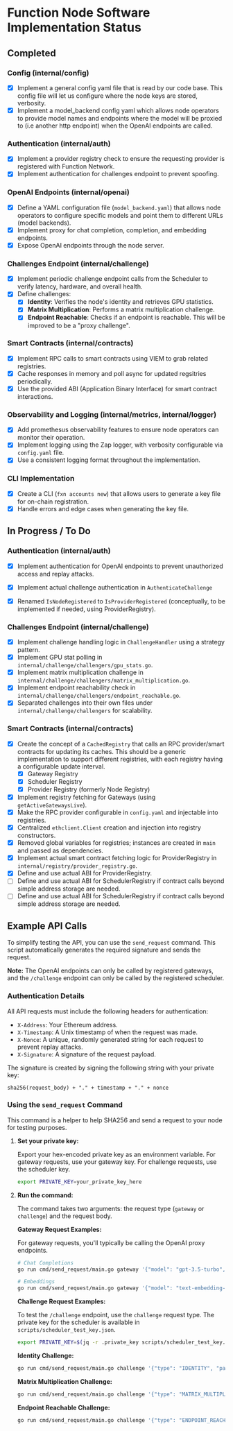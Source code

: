 # Function Node Software Implementation Status

## Completed

### Config (internal/config)
- [x] Implement a general config yaml file that is read by our code base. This config file will let us configure where the node keys are stored, verbosity.
- [x] Implement a model_backend config yaml which allows node operators to provide model names and endpoints where the model will be proxied to (i.e another http endpoint) when the OpenAI endpoints are called.

### Authentication (internal/auth)
- [x] Implement a provider registry check to ensure the requesting provider is registered with Function Network.
- [x] Implement authentication for challenges endpoint to prevent spoofing.

### OpenAI Endpoints (internal/openai)
- [x] Define a YAML configuration file (`model_backend.yaml`) that allows node operators to configure specific models and point them to different URLs (model backends).
- [x] Implement proxy for chat completion, completion, and embedding endpoints.
- [x] Expose OpenAI endpoints through the node server.

### Challenges Endpoint (internal/challenge)
- [x] Implement periodic challenge endpoint calls from the Scheduler to verify latency, hardware, and overall health.
- [x] Define challenges:
	- [x] **Identity**: Verifies the node's identity and retrieves GPU statistics.
	- [x] **Matrix Multiplication**: Performs a matrix multiplication challenge.
	- [x] **Endpoint Reachable**: Checks if an endpoint is reachable. This will be improved to be a "proxy challenge".

### Smart Contracts (internal/contracts)
- [x] Implement RPC calls to smart contracts using VIEM to grab related registries.
- [x] Cache responses in memory and poll async for updated regsitries periodically.
- [x] Use the provided ABI (Application Binary Interface) for smart contract interactions.

### Observability and Logging (internal/metrics, internal/logger)
- [x] Add promethesus observability features to ensure node operators can monitor their operation.
- [x] Implement logging using the Zap logger, with verbosity configurable via `config.yaml` file.
- [x] Use a consistent logging format throughout the implementation.

### CLI Implementation
- [x] Create a CLI (`fxn accounts new`) that allows users to generate a key file for on-chain registration.
- [x] Handle errors and edge cases when generating the key file.

## In Progress / To Do

### Authentication (internal/auth)
- [x] Implement authentication for OpenAI endpoints to prevent unauthorized access and replay attacks.
- [x] Implement actual challenge authentication in `AuthenticateChallenge`
- [x] Renamed `IsNodeRegistered` to `IsProviderRegistered` (conceptually, to be implemented if needed, using ProviderRegistry).


### Challenges Endpoint (internal/challenge)
- [x] Implement challenge handling logic in `ChallengeHandler` using a strategy pattern.
- [x] Implement GPU stat polling in `internal/challenge/challengers/gpu_stats.go`.
- [x] Implement matrix multiplication challenge in `internal/challenge/challengers/matrix_multiplication.go`.
- [x] Implement endpoint reachability check in `internal/challenge/challengers/endpoint_reachable.go`.
- [x] Separated challenges into their own files under `internal/challenge/challengers` for scalability.

### Smart Contracts (internal/contracts)
- [x] Create the concept of a `CachedRegistry` that calls an RPC provider/smart contracts for updating its caches. This should be a generic implementation to support different registries, with each registry having a configurable update interval.
	- [x] Gateway Registry
	- [x] Scheduler Registry
	- [x] Provider Registry (formerly Node Registry)
- [x] Implement registry fetching for Gateways (using `getActiveGatewaysLive`).
- [x] Make the RPC provider configurable in `config.yaml` and injectable into registries.
- [x] Centralized `ethclient.Client` creation and injection into registry constructors.
- [x] Removed global variables for registries; instances are created in `main` and passed as dependencies.
- [x] Implement actual smart contract fetching logic for ProviderRegistry in `internal/registry/provider_registry.go`.
- [x] Define and use actual ABI for ProviderRegistry.
- [ ] Define and use actual ABI for SchedulerRegistry if contract calls beyond simple address storage are needed.
- [ ] Define and use actual ABI for SchedulerRegistry if contract calls beyond simple address storage are needed.

## Example API Calls

To simplify testing the API, you can use the `send_request` command. This script automatically generates the required signature and sends the request.

**Note:** The OpenAI endpoints can only be called by registered gateways, and the `/challenge` endpoint can only be called by the registered scheduler.

### Authentication Details

All API requests must include the following headers for authentication:

- `X-Address`: Your Ethereum address.
- `X-Timestamp`: A Unix timestamp of when the request was made.
- `X-Nonce`: A unique, randomly generated string for each request to prevent replay attacks.
- `X-Signature`: A signature of the request payload.

The signature is created by signing the following string with your private key:

```
sha256(request_body) + "." + timestamp + "." + nonce
```

### Using the `send_request` Command
This command is a helper to help SHA256 and send a request to your node for testing purposes.

1.  **Set your private key:**

    Export your hex-encoded private key as an environment variable. For gateway requests, use your gateway key. For challenge requests, use the scheduler key.

    ```bash
    export PRIVATE_KEY=your_private_key_here
    ```

2.  **Run the command:**

    The command takes two arguments: the request type (`gateway` or `challenge`) and the request body.

    **Gateway Request Examples:**

    For gateway requests, you'll typically be calling the OpenAI proxy endpoints.

    ```bash
    # Chat Completions
    go run cmd/send_request/main.go gateway '{"model": "gpt-3.5-turbo", "messages": [{"role": "user", "content": "Hello!"}]}'

    # Embeddings
    go run cmd/send_request/main.go gateway '{"model": "text-embedding-ada-002", "input": "The quick brown fox jumped over the lazy dog"}'
    ```

    **Challenge Request Examples:**

    To test the `/challenge` endpoint, use the `challenge` request type. The private key for the scheduler is available in `scripts/scheduler_test_key.json`.

    ```bash
    export PRIVATE_KEY=$(jq -r .private_key scripts/scheduler_test_key.json)
    ```

    **Identity Challenge:**
    ```bash
    go run cmd/send_request/main.go challenge '{"type": "IDENTITY", "payload": {}}'
    ```

    **Matrix Multiplication Challenge:**
    ```bash
    go run cmd/send_request/main.go challenge '{"type": "MATRIX_MULTIPLICATION", "payload": {"A": [[1, 2], [3, 4]], "B": [[5, 6], [7, 8]]}}'
    ```

    **Endpoint Reachable Challenge:**
    ```bash
    go run cmd/send_request/main.go challenge '{"type": "ENDPOINT_REACHABLE", "payload": "https://www.google.com"}'
    ```
